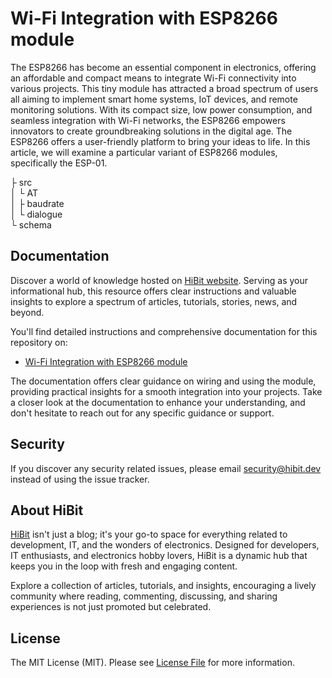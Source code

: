 # Wi-Fi Integration with ESP8266 module
The ESP8266 has become an essential component in electronics, offering an affordable and compact means to integrate Wi-Fi connectivity into various projects. This tiny module has attracted a broad spectrum of users all aiming to implement smart home systems, IoT devices, and remote monitoring solutions. With its compact size, low power consumption, and seamless integration with Wi-Fi networks, the ESP8266 empowers innovators to create groundbreaking solutions in the digital age. The ESP8266 offers a user-friendly platform to bring your ideas to life. In this article, we will examine a particular variant of ESP8266 modules, specifically the ESP-01.  

├ src  
│  └ AT  
│    ├ baudrate  
│    └ dialogue  
└ schema  

## Documentation
Discover a world of knowledge hosted on [HiBit website](https://www.hibit.dev). Serving as your informational hub, this resource offers clear instructions and valuable insights to explore a spectrum of articles, tutorials, stories, news, and beyond.  

You'll find detailed instructions and comprehensive documentation for this repository on:
- [Wi-Fi Integration with ESP8266 module](https://www.hibit.dev/posts/171/wi-fi-integration-with-esp8266-module)

The documentation offers clear guidance on wiring and using the module, providing practical insights for a smooth integration into your projects. Take a closer look at the documentation to enhance your understanding, and don't hesitate to reach out for any specific guidance or support.

## Security
If you discover any security related issues, please email security@hibit.dev instead of using the issue tracker.

## About HiBit
[HiBit](https://www.hibit.dev) isn't just a blog; it's your go-to space for everything related to development, IT, and the wonders of electronics. Designed for developers, IT enthusiasts, and electronics hobby lovers, HiBit is a dynamic hub that keeps you in the loop with fresh and engaging content.  

Explore a collection of articles, tutorials, and insights, encouraging a lively community where reading, commenting, discussing, and sharing experiences is not just promoted but celebrated.

## License
The MIT License (MIT). Please see [License File](LICENSE) for more information.

